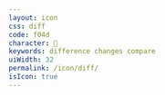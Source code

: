 ```yaml
---
layout: icon
css: diff
code: f04d
character: 
keywords: difference changes compare
uiWidth: 32
permalink: /icon/diff/
isIcon: true
---
```


